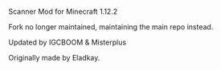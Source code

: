 Scanner Mod for Minecraft 1.12.2

Fork no longer maintained, maintaining the main repo instead.

Updated by IGCBOOM & Misterplus

Originally made by Eladkay.
